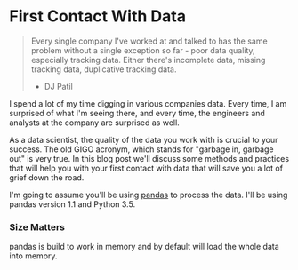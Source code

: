 # First Contact With Data

> Every single company I've worked at and talked to has the same problem without a single exception so far - poor data quality, especially tracking data. Either there's incomplete data, missing tracking data, duplicative tracking data.
> - DJ Patil

I spend a lot of my time digging in various companies data. Every time, I am surprised of what I'm seeing there, and every time, the engineers and analysts at the company are surprised as well.

As a data scientist, the quality of the data you work with is crucial to your success. The old GIGO acronym, which stands for "garbage in, garbage out" is very true. In this blog post we'll discuss some methods and practices that will help you with your first contact with data that will save you a lot of grief down the road.

I'm going to assume you'll be using [pandas](https://pandas.pydata.org/) to process the data. I'll be using pandas version 1.1 and Python 3.5.

### Size Matters

pandas is build to work in memory and by default will load the whole data into memory. 
